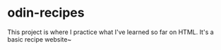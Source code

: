 # odin-recipes
This project is where I practice what I've learned so far on HTML.
It's a basic recipe website~